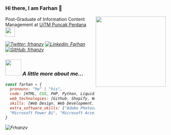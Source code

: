 ### Hi there, I am Farhan 👋
<img align='right' src="https://media.giphy.com/media/lq4OYg1yffhDdrnL39/giphy.gif" width="220">
<p> Post-Graduate of Information Content Management at <a href="https://uitm.edu.my/">UiTM Puncak Perdana</a><em><img src="https://media.giphy.com/media/WUlplcMpOCEmTGBtBW/giphy.gif" width="30"></p>

[![Twitter: frhanzv](https://img.shields.io/twitter/follow/frhanzv?style=social)](https://twitter.com/frhanzv)
[![Linkedin: Farhan](https://img.shields.io/badge/-Farhan-blue?style=flat-square&logo=Linkedin&logoColor=white&link=https://www.linkedin.com/in/wan-ahmad-farhan-849029215/)](https://www.linkedin.com/in/wan-ahmad-farhan-849029215)
[![GitHub: frhanzv](https://img.shields.io/github/followers/frhanzv?label=follow&style=social)](https://github.com/frhanzv)

### <img src="https://media.giphy.com/media/VgCDAzcKvsR6OM0uWg/giphy.gif" width="50"> A little more about me...  
```javascript
const farhan = {
  pronouns: "he" | "his",
  code: [HTML, CSS, PHP, Python, Liquid],
  web_technologies: [Github, Shopify, Wordpress, Wix],
  skills: [Web Design, Web Development, Data Analyst],
  extra_software_skills: ["Adobe Photoshop", "Adobe Animate", "Adobe Indesign",
  "Microsoft Power Bi", "Microsoft Access", "Microsoft Office"]
}
```
<p><img align="center" src="https://github-readme-streak-stats.herokuapp.com/?user=frhanzv&theme=tokyonight" alt="Frhanzv" /></p>
